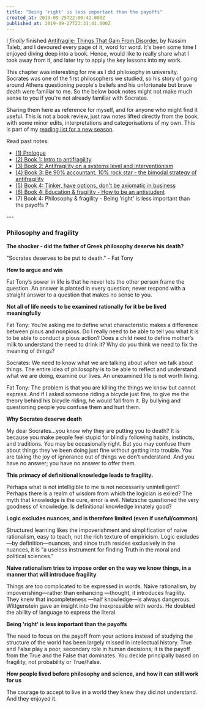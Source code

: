 ```yaml
---
title: "Being 'right' is less important than the payoffs"
created_at: 2019-09-25T22:00:42.000Z
published_at: 2019-09-27T23:31:41.000Z
---
```

I _finally_ finished [Antifragile: Things That Gain From Disorder](https://www.amazon.com/Antifragile-Things-That-Disorder-Incerto/dp/0812979680), by Nassim Taleb, and I devoured every page of it, word for word. It's been some time I enjoyed diving deep into a book. Hence, would like to really share what I took away from it, and later try to apply the key lessons into my work.

  

This chapter was interesting for me as I did philosophy in university. Socrates was one of the first philosophers we studied, so his story of going around Athens questioning people's beliefs and his unfortunate but brave death were familiar to me. So the below book notes might not make much sense to you if you're not already familiar with Socrates.  

  

Sharing them here as reference for myself, and for anyone who might find it useful. This is not a book review, just raw notes lifted directly from the book, with some minor edits, interpretations and categorisations of my own. This is part of my [reading list for a new season](https://200wordsaday.com/words/reading-list-for-a-new-season-220315d233ada32ec9).

  

Read past notes:

*   [(1) Prologue](https://200wordsaday.com/words/do-you-want-to-be-a-candle-or-a-fire-antifragile-things-that-gain-from-disorder-1-261425d691d7909137)
*   [(2) Book 1: Intro to antifragility](https://200wordsaday.com/words/what-is-antifragility-antifragile-things-that-gain-from-disorder-2-275325d84d9d21b042) 
*   [(3) Book 2: Antifragility on a systems level and interventionism](https://200wordsaday.com/words/antifragile-systems-interventionism-antifragile-things-that-gain-from-disorder-3-275785d86353a03c84) 
*   [(4) Book 3: Be 90% accountant, 10% rock star - the bimodal strategy of antifragility](https://200wordsaday.com/words/be-90-accountant-10-rockstar-the-bimodal-strategy-of-antifragility-277705d8a1cf54c49c)
*   [(5) Book 4: Tinker, have options, don't be axiomatic in business](https://200wordsaday.com/words/tinker-have-options-and-don-t-be-axiomatic-to-be-antifragile-in-business-278255d8b62df2abc8) 
*   [(6) Book 4: Education & fragility - How to be an antistudent](https://200wordsaday.com/words/education-and-fragility-how-to-be-an-anti-student-278275d8b6589a8d6f)
*   (7) Book 4: Philosophy & fragility - Being 'right' is less important than the payoffs ?  
    

\---

  

### **Philosophy and fragility**

  

**The shocker - did the father of Greek philosophy deserve his death?**

"Socrates deserves to be put to death." - Fat Tony

  

**How to argue and win**

Fat Tony’s power in life is that he never lets the other person frame the question. An answer is planted in every question; never respond with a straight answer to a question that makes no sense to you.

  

**Not all of life needs to be examined rationally for it be be lived meaningfully**

Fat Tony: You’re asking me to define what characteristic makes a difference between pious and nonpious. Do I really need to be able to tell you what it is to be able to conduct a pious action? Does a child need to define mother’s milk to understand the need to drink it? Why do you think we need to fix the meaning of things? 

  

Socrates: We need to know what we are talking about when we talk about things. The entire idea of philosophy is to be able to reflect and understand what we are doing, examine our lives. An unexamined life is not worth living.

  

Fat Tony: The problem is that you are killing the things we know but cannot express. And if I asked someone riding a bicycle just fine, to give me the theory behind his bicycle riding, he would fall from it. By bullying and questioning people you confuse them and hurt them.

  

**Why Socrates deserve death**

My dear Socrates...you know why they are putting you to death? It is because you make people feel stupid for blindly following habits, instincts, and traditions. You may be occasionally right. But you may confuse them about things they’ve been doing just fine without getting into trouble. You are taking the joy of ignorance out of things we don’t understand. And you have no answer; you have no answer to offer them.

  

**This primacy of definitional knowledge leads to fragility.**

Perhaps what is not intelligible to me is not necessarily unintelligent? Perhaps there is a realm of wisdom from which the logician is exiled? The myth that knowledge is the cure, error is evil. Nietzsche questioned the very goodness of knowledge. Is definitional knowledge innately good?

  

**Logic excludes nuances, and is therefore limited (even if useful/common)**

Structured learning likes the impoverishment and simplification of naive rationalism, easy to teach, not the rich texture of empiricism. Logic excludes—by definition—nuances, and since truth resides exclusively in the nuances, it is “a useless instrument for finding Truth in the moral and political sciences.”

  

**Naive rationalism tries to impose order on the way we know things, in a manner that will introduce fragility**

Things are too complicated to be expressed in words. Naive rationalism, by impoverishing—rather than enhancing —thought, it introduces fragility. They knew that incompleteness —half knowledge—is always dangerous. Wittgenstein gave an insight into the inexpressible with words. He doubted the ability of language to express the literal.

  

**Being 'right' is less important than the payoffs**

The need to focus on the payoff from your actions instead of studying the structure of the world has been largely missed in intellectual history. True and False play a poor, secondary role in human decisions; it is the payoff from the True and the False that dominates. You decide principally based on fragility, not probability or True/False. 

  

**How people lived before philosophy and science, and how it can still work for us**

The courage to accept to live in a world they knew they did not understand. And they enjoyed it.
